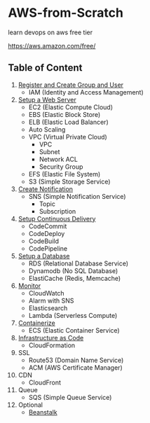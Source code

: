 # AWS-from-Scratch

learn devops on aws free tier

<https://aws.amazon.com/free/>

## Table of Content

1. [Register and Create Group and User](iam.md)
    * IAM (Identity and Access Management)
1. [Setup a Web Server](webserver.md)
    * EC2 (Elastic Compute Cloud)
    * EBS (Elastic Block Store)
    * ELB (Elastic Load Balancer)
    * Auto Scaling
    * VPC (Virtual Private Cloud)
      * VPC
      * Subnet
      * Network ACL
      * Security Group
    * EFS (Elastic File System)
    * S3 (Simple Storage Service)
1. [Create Notification](notification.md)
    * SNS (Simple Notification Service)
        * Topic
        * Subscription
1. [Setup Continuous Delivery](delivery.md)
    * CodeCommit
    * CodeDeploy
    * CodeBuild
    * CodePipeline
1. [Setup a Database](database.md)
    * RDS (Relational Database Service)
    * Dynamodb (No SQL Database)
    * ElastiCache (Redis, Memcache)
1. [Monitor](monitor.md)
    * CloudWatch
    * Alarm with SNS
    * Elasticsearch
    * Lambda (Serverless Compute)
1. [Containerize](container.md)
    * ECS (Elastic Container Service)
1. [Infrastructure as Code](iac.md)
    * CloudFormation
1. SSL
    * Route53 (Domain Name Service)
    * ACM (AWS Certificate Manager)
1. CDN
    * CloudFront
1. Queue
    * SQS (Simple Queue Service)
1. Optional
    * [Beanstalk](beanstalk.md)
